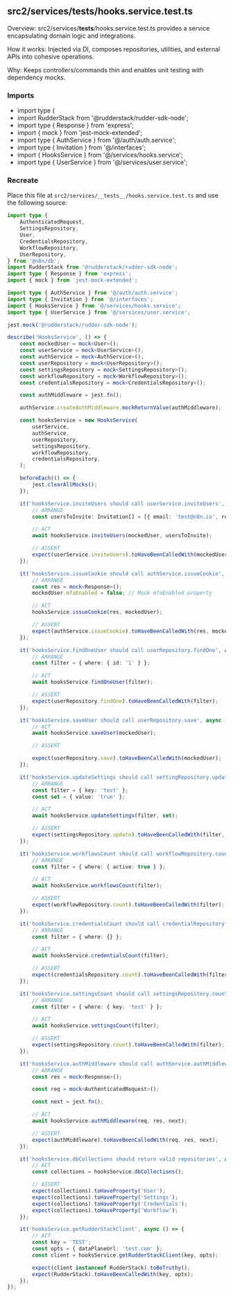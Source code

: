 ## src2/services/__tests__/hooks.service.test.ts

Overview: src2/services/__tests__/hooks.service.test.ts provides a service encapsulating domain logic and integrations.

How it works: Injected via DI, composes repositories, utilities, and external APIs into cohesive operations.

Why: Keeps controllers/commands thin and enables unit testing with dependency mocks.

### Imports

- import type {
- import RudderStack from '@rudderstack/rudder-sdk-node';
- import type { Response } from 'express';
- import { mock } from 'jest-mock-extended';
- import type { AuthService } from '@/auth/auth.service';
- import type { Invitation } from '@/interfaces';
- import { HooksService } from '@/services/hooks.service';
- import type { UserService } from '@/services/user.service';

### Recreate

Place this file at `src2/services/__tests__/hooks.service.test.ts` and use the following source:

```ts
import type {
	AuthenticatedRequest,
	SettingsRepository,
	User,
	CredentialsRepository,
	WorkflowRepository,
	UserRepository,
} from '@n8n/db';
import RudderStack from '@rudderstack/rudder-sdk-node';
import type { Response } from 'express';
import { mock } from 'jest-mock-extended';

import type { AuthService } from '@/auth/auth.service';
import type { Invitation } from '@/interfaces';
import { HooksService } from '@/services/hooks.service';
import type { UserService } from '@/services/user.service';

jest.mock('@rudderstack/rudder-sdk-node');

describe('HooksService', () => {
	const mockedUser = mock<User>();
	const userService = mock<UserService>();
	const authService = mock<AuthService>();
	const userRepository = mock<UserRepository>();
	const settingsRepository = mock<SettingsRepository>();
	const workflowRepository = mock<WorkflowRepository>();
	const credentialsRepository = mock<CredentialsRepository>();

	const authMiddleware = jest.fn();

	authService.createAuthMiddleware.mockReturnValue(authMiddleware);

	const hooksService = new HooksService(
		userService,
		authService,
		userRepository,
		settingsRepository,
		workflowRepository,
		credentialsRepository,
	);

	beforeEach(() => {
		jest.clearAllMocks();
	});

	it('hooksService.inviteUsers should call userService.inviteUsers', async () => {
		// ARRANGE
		const usersToInvite: Invitation[] = [{ email: 'test@n8n.io', role: 'global:member' }];

		// ACT
		await hooksService.inviteUsers(mockedUser, usersToInvite);

		// ASSERT
		expect(userService.inviteUsers).toHaveBeenCalledWith(mockedUser, usersToInvite);
	});

	it('hooksService.issueCookie should call authService.issueCookie', async () => {
		// ARRANGE
		const res = mock<Response>();
		mockedUser.mfaEnabled = false; // Mock mfaEnabled property

		// ACT
		hooksService.issueCookie(res, mockedUser);

		// ASSERT
		expect(authService.issueCookie).toHaveBeenCalledWith(res, mockedUser, false);
	});

	it('hooksService.findOneUser should call userRepository.findOne', async () => {
		// ARRANGE
		const filter = { where: { id: '1' } };

		// ACT
		await hooksService.findOneUser(filter);

		// ASSERT
		expect(userRepository.findOne).toHaveBeenCalledWith(filter);
	});

	it('hooksService.saveUser should call userRepository.save', async () => {
		// ACT
		await hooksService.saveUser(mockedUser);

		// ASSERT

		expect(userRepository.save).toHaveBeenCalledWith(mockedUser);
	});

	it('hooksService.updateSettings should call settingRepository.update', async () => {
		// ARRANGE
		const filter = { key: 'test' };
		const set = { value: 'true' };

		// ACT
		await hooksService.updateSettings(filter, set);

		// ASSERT
		expect(settingsRepository.update).toHaveBeenCalledWith(filter, set);
	});

	it('hooksService.workflowsCount should call workflowRepository.count', async () => {
		// ARRANGE
		const filter = { where: { active: true } };

		// ACT
		await hooksService.workflowsCount(filter);

		// ASSERT
		expect(workflowRepository.count).toHaveBeenCalledWith(filter);
	});

	it('hooksService.credentialsCount should call credentialRepository.count', async () => {
		// ARRANGE
		const filter = { where: {} };

		// ACT
		await hooksService.credentialsCount(filter);

		// ASSERT
		expect(credentialsRepository.count).toHaveBeenCalledWith(filter);
	});

	it('hooksService.settingsCount should call settingsRepository.count', async () => {
		// ARRANGE
		const filter = { where: { key: 'test' } };

		// ACT
		await hooksService.settingsCount(filter);

		// ASSERT
		expect(settingsRepository.count).toHaveBeenCalledWith(filter);
	});

	it('hooksService.authMiddleware should call authService.authMiddleware', async () => {
		// ARRANGE
		const res = mock<Response>();

		const req = mock<AuthenticatedRequest>();

		const next = jest.fn();

		// ACT
		await hooksService.authMiddleware(req, res, next);

		// ASSERT
		expect(authMiddleware).toHaveBeenCalledWith(req, res, next);
	});

	it('hooksService.dbCollections should return valid repositories', async () => {
		// ACT
		const collections = hooksService.dbCollections();

		// ASSERT
		expect(collections).toHaveProperty('User');
		expect(collections).toHaveProperty('Settings');
		expect(collections).toHaveProperty('Credentials');
		expect(collections).toHaveProperty('Workflow');
	});

	it('hooksService.getRudderStackClient', async () => {
		// ACT
		const key = 'TEST';
		const opts = { dataPlaneUrl: 'test.com' };
		const client = hooksService.getRudderStackClient(key, opts);

		expect(client instanceof RudderStack).toBeTruthy();
		expect(RudderStack).toHaveBeenCalledWith(key, opts);
	});
});

```
